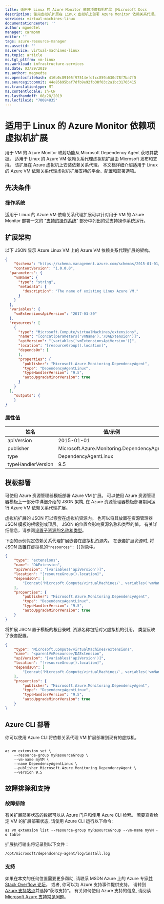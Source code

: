 ```yaml
---
title: 适用于 Linux 的 Azure Monitor 依赖项虚拟机扩展 |Microsoft Docs
description: 使用虚拟机扩展在 Linux 虚拟机上部署 Azure Monitor 依赖关系代理。
services: virtual-machines-linux
documentationcenter: ''
author: mgoedtel
manager: carmonm
editor: ''
tags: azure-resource-manager
ms.assetid: ''
ms.service: virtual-machines-linux
ms.topic: article
ms.tgt_pltfrm: vm-linux
ms.workload: infrastructure-services
ms.date: 03/29/2019
ms.author: magoedte
ms.openlocfilehash: 416b0c89105f97514efdfcc859a630d78f7ba7f5
ms.sourcegitcommit: 44e85b95baf7dfb9e92fb38f03c2a1bc31765415
ms.translationtype: MT
ms.contentlocale: zh-CN
ms.lasthandoff: 08/28/2019
ms.locfileid: "70084835"
---
```

# <a name="azure-monitor-dependency-virtual-machine-extension-for-linux"></a>适用于 Linux 的 Azure Monitor 依赖项虚拟机扩展

用于 VM 的 Azure Monitor 映射功能从 Microsoft Dependency Agent 获取其数据。 适用于 Linux 的 Azure VM 依赖关系代理虚拟机扩展由 Microsoft 发布和支持。 该扩展在 Azure 虚拟机上安装依赖关系代理。 本文档详细介绍适用于 Linux 的 Azure VM 依赖关系代理虚拟机扩展支持的平台、配置和部署选项。

## <a name="prerequisites"></a>先决条件

### <a name="operating-system"></a>操作系统

适用于 Linux 的 Azure VM 依赖关系代理扩展可以针对用于 VM 的 Azure Monitor 部署一文的 "[支持的操作系统](../../azure-monitor/insights/vminsights-enable-overview.md#supported-operating-systems)" 部分中列出的受支持操作系统运行。

## <a name="extension-schema"></a>扩展架构

以下 JSON 显示 Azure Linux VM 上的 Azure VM 依赖关系代理扩展的架构。 

```json
{
    "$schema": "https://schema.management.azure.com/schemas/2015-01-01/deploymentTemplate.json#",
    "contentVersion": "1.0.0.0",
  "parameters": {
    "vmName": {
      "type": "string",
      "metadata": {
        "description": "The name of existing Linux Azure VM."
      }
    }
  },
  "variables": {
    "vmExtensionsApiVersion": "2017-03-30"
  },
  "resources": [
    {
      "type": "Microsoft.Compute/virtualMachines/extensions",
      "name": "[concat(parameters('vmName'),'/DAExtension')]",
      "apiVersion": "[variables('vmExtensionsApiVersion')]",
      "location": "[resourceGroup().location]",
      "dependsOn": [
      ],
      "properties": {
        "publisher": "Microsoft.Azure.Monitoring.DependencyAgent",
        "type": "DependencyAgentLinux",
        "typeHandlerVersion": "9.5",
        "autoUpgradeMinorVersion": true
      }
    }
  ],
    "outputs": {
    }
}
```

### <a name="property-values"></a>属性值

| 姓名 | 值/示例 |
| ---- | ---- |
| apiVersion | 2015-01-01 |
| publisher | Microsoft.Azure.Monitoring.DependencyAgent |
| type | DependencyAgentLinux |
| typeHandlerVersion | 9.5 |

## <a name="template-deployment"></a>模板部署

可使用 Azure 资源管理器模板部署 Azure VM 扩展。 可以使用 Azure 资源管理器模板上一部分中详细介绍的 JSON 架构, 在 Azure 资源管理器模板部署期间运行 Azure VM 依赖关系代理扩展。

虚拟机扩展的 JSON 可以嵌套在虚拟机资源内。 也可以将其放置在资源管理器 JSON 模板的根级别或顶层。 JSON 的位置会影响资源名称和类型的值。 有关详细信息，请参阅[设置子资源的名称和类型](../../azure-resource-manager/child-resource-name-type.md)。

下面的示例假定依赖关系代理扩展嵌套在虚拟机资源内。 在嵌套扩展资源时, 将 JSON 放置在虚拟机的`"resources": []`对象中。


```json
{
    "type": "extensions",
    "name": "DAExtension",
    "apiVersion": "[variables('apiVersion')]",
    "location": "[resourceGroup().location]",
    "dependsOn": [
        "[concat('Microsoft.Compute/virtualMachines/', variables('vmName'))]"
    ],
    "properties": {
        "publisher": "Microsoft.Azure.Monitoring.DependencyAgent",
        "type": "DependencyAgentLinux",
        "typeHandlerVersion": "9.5",
        "autoUpgradeMinorVersion": true
    }
}
```

将扩展 JSON 置于模板的根目录时, 资源名称包括对父虚拟机的引用。 类型反映了嵌套配置。 

```json
{
    "type": "Microsoft.Compute/virtualMachines/extensions",
    "name": "<parentVmResource>/DAExtension",
    "apiVersion": "[variables('apiVersion')]",
    "location": "[resourceGroup().location]",
    "dependsOn": [
        "[concat('Microsoft.Compute/virtualMachines/', variables('vmName'))]"
    ],
    "properties": {
        "publisher": "Microsoft.Azure.Monitoring.DependencyAgent",
        "type": "DependencyAgentLinux",
        "typeHandlerVersion": "9.5",
        "autoUpgradeMinorVersion": true
    }
}
```

## <a name="azure-cli-deployment"></a>Azure CLI 部署

你可以使用 Azure CLI 将依赖关系代理 VM 扩展部署到现有的虚拟机。  

```azurecli

az vm extension set \
    --resource-group myResourceGroup \
    --vm-name myVM \
    --name DependencyAgentLinux \
    --publisher Microsoft.Azure.Monitoring.DependencyAgent \
    --version 9.5 
```

## <a name="troubleshoot-and-support"></a>故障排除和支持

### <a name="troubleshoot"></a>故障排除

有关扩展部署状态的数据可以从 Azure 门户和使用 Azure CLI 检索。 若要查看给定 VM 的扩展部署状态, 请使用 Azure CLI 运行以下命令:

```azurecli
az vm extension list --resource-group myResourceGroup --vm-name myVM -o table
```

扩展执行输出将记录到以下文件：

```
/opt/microsoft/dependcency-agent/log/install.log 
```

### <a name="support"></a>支持

如果在本文的任何位置需要更多帮助, 请联系 MSDN Azure 上的 Azure 专家[并 Stack Overflow 论坛](https://azure.microsoft.com/support/forums/)。 或者, 你可以为 Azure 支持事件提供支持。 请转到 [Azure 支持站点](https://azure.microsoft.com/support/options/)并选择“获取支持”。 有关如何使用 Azure 支持的信息, 请阅读[Microsoft Azure 支持常见问题](https://azure.microsoft.com/support/faq/)。
